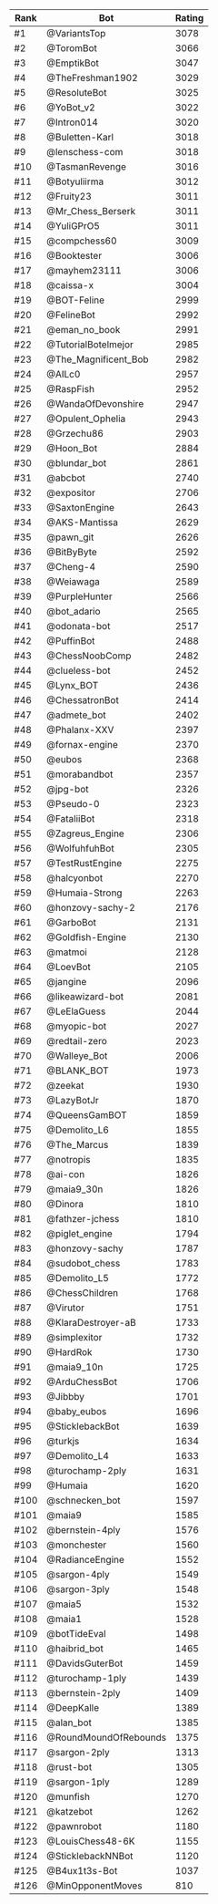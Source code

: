 Rank|Bot|Rating
---|---|---
#1|@VariantsTop|3078
#2|@ToromBot|3066
#3|@EmptikBot|3047
#4|@TheFreshman1902|3029
#5|@ResoluteBot|3025
#6|@YoBot_v2|3022
#7|@Intron014|3020
#8|@Buletten-Karl|3018
#9|@lenschess-com|3018
#10|@TasmanRevenge|3016
#11|@Botyuliirma|3012
#12|@Fruity23|3011
#13|@Mr_Chess_Berserk|3011
#14|@YuliGPrO5|3011
#15|@compchess60|3009
#16|@Booktester|3006
#17|@mayhem23111|3006
#18|@caissa-x|3004
#19|@BOT-Feline|2999
#20|@FelineBot|2992
#21|@eman_no_book|2991
#22|@TutorialBotelmejor|2985
#23|@The_Magnificent_Bob|2982
#24|@AILc0|2957
#25|@RaspFish|2952
#26|@WandaOfDevonshire|2947
#27|@Opulent_Ophelia|2943
#28|@Grzechu86|2903
#29|@Hoon_Bot|2884
#30|@blundar_bot|2861
#31|@abcbot|2740
#32|@expositor|2706
#33|@SaxtonEngine|2643
#34|@AKS-Mantissa|2629
#35|@pawn_git|2626
#36|@BitByByte|2592
#37|@Cheng-4|2590
#38|@Weiawaga|2589
#39|@PurpleHunter|2566
#40|@bot_adario|2565
#41|@odonata-bot|2517
#42|@PuffinBot|2488
#43|@ChessNoobComp|2482
#44|@clueless-bot|2452
#45|@Lynx_BOT|2436
#46|@ChessatronBot|2414
#47|@admete_bot|2402
#48|@Phalanx-XXV|2397
#49|@fornax-engine|2370
#50|@eubos|2368
#51|@morabandbot|2357
#52|@jpg-bot|2326
#53|@Pseudo-0|2323
#54|@FataliiBot|2318
#55|@Zagreus_Engine|2306
#56|@WolfuhfuhBot|2305
#57|@TestRustEngine|2275
#58|@halcyonbot|2270
#59|@Humaia-Strong|2263
#60|@honzovy-sachy-2|2176
#61|@GarboBot|2131
#62|@Goldfish-Engine|2130
#63|@matmoi|2128
#64|@LoevBot|2105
#65|@jangine|2096
#66|@likeawizard-bot|2081
#67|@LeElaGuess|2044
#68|@myopic-bot|2027
#69|@redtail-zero|2023
#70|@Walleye_Bot|2006
#71|@BLANK_BOT|1973
#72|@zeekat|1930
#73|@LazyBotJr|1870
#74|@QueensGamBOT|1859
#75|@Demolito_L6|1855
#76|@The_Marcus|1839
#77|@notropis|1835
#78|@ai-con|1826
#79|@maia9_30n|1826
#80|@Dinora|1810
#81|@fathzer-jchess|1810
#82|@piglet_engine|1794
#83|@honzovy-sachy|1787
#84|@sudobot_chess|1783
#85|@Demolito_L5|1772
#86|@ChessChildren|1768
#87|@Virutor|1751
#88|@KlaraDestroyer-aB|1733
#89|@simplexitor|1732
#90|@HardRok|1730
#91|@maia9_10n|1725
#92|@ArduChessBot|1706
#93|@Jibbby|1701
#94|@baby_eubos|1696
#95|@SticklebackBot|1639
#96|@turkjs|1634
#97|@Demolito_L4|1633
#98|@turochamp-2ply|1631
#99|@Humaia|1620
#100|@schnecken_bot|1597
#101|@maia9|1585
#102|@bernstein-4ply|1576
#103|@monchester|1560
#104|@RadianceEngine|1552
#105|@sargon-4ply|1549
#106|@sargon-3ply|1548
#107|@maia5|1532
#108|@maia1|1528
#109|@botTideEval|1498
#110|@haibrid_bot|1465
#111|@DavidsGuterBot|1459
#112|@turochamp-1ply|1439
#113|@bernstein-2ply|1409
#114|@DeepKalle|1389
#115|@alan_bot|1385
#116|@RoundMoundOfRebounds|1375
#117|@sargon-2ply|1313
#118|@rust-bot|1305
#119|@sargon-1ply|1289
#120|@munfish|1270
#121|@katzebot|1262
#122|@pawnrobot|1180
#123|@LouisChess48-6K|1155
#124|@SticklebackNNBot|1120
#125|@B4ux1t3s-Bot|1037
#126|@MinOpponentMoves|810
